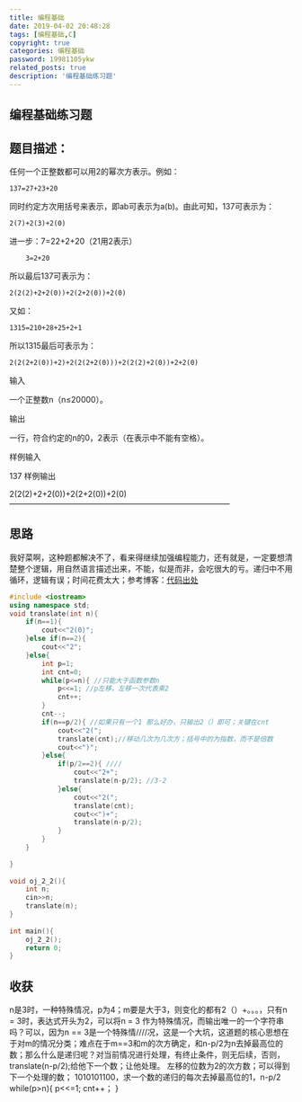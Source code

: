 ```yaml
---
title: 编程基础
date: 2019-04-02 20:48:28
tags: [编程基础,C]
copyright: true
categories: 编程基础
password: 19981105ykw
related_posts: true
description: '编程基础练习题'
---
```

## 编程基础练习题
<!--more-->
## 题目描述：
任何一个正整数都可以用2的幂次方表示。例如：

    137=27+23+20

同时约定方次用括号来表示，即ab可表示为a(b)。由此可知，137可表示为：

    2(7)+2(3)+2(0)

进一步：7=22+2+20（21用2表示）

        3=2+20

所以最后137可表示为：

    2(2(2)+2+2(0))+2(2+2(0))+2(0)

又如：

    1315=210+28+25+2+1

所以1315最后可表示为：

    2(2(2+2(0))+2)+2(2(2+2(0)))+2(2(2)+2(0))+2+2(0)

输入

一个正整数n（n≤20000）。

输出

一行，符合约定的n的0，2表示（在表示中不能有空格）。

样例输入

137
样例输出

2(2(2)+2+2(0))+2(2+2(0))+2(0)
————————————————————————————
## 思路
我好菜啊，这种题都解决不了，看来得继续加强编程能力，还有就是，一定要想清楚整个逻辑，用自然语言描述出来，不能，似是而非，会吃很大的亏。递归中不用循环，逻辑有误；时间花费太大；参考博客：[代码出处](https://blog.csdn.net/lovemylife1234/article/details/69188391)
```cpp
#include <iostream>
using namespace std;
void translate(int n){
	if(n==1){
		cout<<"2(0)";
	}else if(n==2){
		cout<<"2";
	}else{
		int p=1;
		int cnt=0;
		while(p<=n){ //只能大于函数参数n
			p<<=1; //p左移，左移一次代表乘2
			cnt++; 
		}
		cnt--; 
		if(n==p/2){ //如果只有一个1 那么好办，只输出2（）即可；关键在cnt
			cout<<"2(";
			translate(cnt);//移动几次为几次方；括号中的为指数，而不是倍数
			cout<<")";
		}else{
			if(p/2==2){ ////
				cout<<"2+";
				translate(n-p/2); //3-2
			}else{
				cout<<"2(";
				translate(cnt);
				cout<<")+";
				translate(n-p/2);
			}
		}
	}
 
}
 
void oj_2_2(){
	int n;
	cin>>n;
	translate(n);
}
 
int main(){
	oj_2_2();
	return 0;
}
```
## 收获
n是3时，一种特殊情况，p为4；m要是大于3，则变化的都有2（）+。。。，只有n = 3时，表达式开头为2，可以将n = 3 作为特殊情况，而输出唯一的一个字符串吗？可以，因为n == 3是一个特殊情////况，这是一个大坑，这道题的核心思想在于对m的情况分类；难点在于m==3和m的次方确定，和n-p/2为n去掉最高位的数；那么什么是递归呢？对当前情况进行处理，有终止条件，则无后续，否则，translate(n-p/2);给他下一个数；让他处理。
左移的位数为2的次方数；可以得到下一个处理的数；
1010101100，求一个数的递归的每次去掉最高位的1，n-p/2
while(p>n){
	p<<=1;
	cnt++；
}
